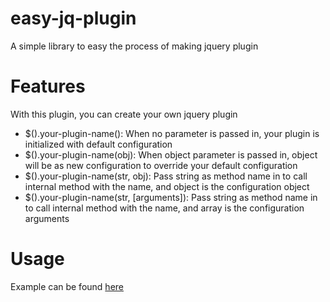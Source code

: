 # easy-jq-plugin
A simple library to easy the process of making jquery plugin

# Features
With this plugin, you can create your own jquery plugin 
* $().your-plugin-name(): When no parameter is passed in, your plugin is initialized with default configuration
* $().your-plugin-name(obj): When object parameter is passed in, object will be as new configuration to override your default configuration
* $().your-plugin-name(str, obj): Pass string as method name in to call internal method with the name, and object is the configuration object
* $().your-plugin-name(str, [arguments]): Pass string as method name in to call internal method with the name, and array is the configuration arguments

# Usage
Example can be found [here](http://beherca.github.io/easy-jq-plugin/example/)

